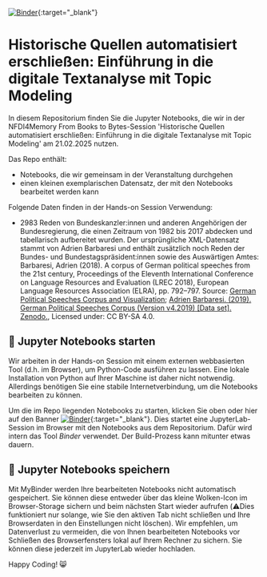 [![Binder](https://mybinder.org/badge_logo.svg)](https://mybinder.org/v2/gh/Digital-History-Berlin/nfdi4memory-b2b-session-topic-modeling/HEAD){:target="_blank"}

# Historische Quellen automatisiert erschließen: Einführung in die digitale Textanalyse mit Topic Modeling
In diesem Repositorium finden Sie die Jupyter Notebooks, die wir in der NFDI4Memory From Books to Bytes-Session 'Historische Quellen automatisiert erschließen: Einführung in die digitale Textanalyse mit Topic Modeling' am 21.02.2025 nutzen.

Das Repo enthält:

* Notebooks, die wir gemeinsam in der Veranstaltung durchgehen 
* einen kleinen exemplarischen Datensatz, der mit den Notebooks bearbeitet werden kann

Folgende Daten finden in der Hands-on Session Verwendung:

* 2983 Reden von Bundeskanzler:innen und anderen Angehörigen der Bundesregierung, die einen Zeitraum von 1982 bis 2017 abdecken und tabellarisch aufbereitet wurden. Der ursprüngliche XML-Datensatz stammt von Adrien Barbaresi und enthält zusätzlich noch Reden der Bundes- und Bundestagspräsident:innen sowie des Auswärtigen Amtes: Barbaresi, Adrien (2018). A corpus of German political speeches from the 21st century, Proceedings of the Eleventh International Conference on Language Resources and Evaluation (LREC 2018), European Language Resources Association (ELRA), pp. 792–797. Source: [German Political Speeches Corpus and Visualization](https://politische-reden.eu/); [Adrien Barbaresi. (2019). German Political Speeches Corpus (Version v4.2019) [Data set]. Zenodo.](https://doi.org/10.5281/zenodo.3611246), Licensed under: CC BY-SA 4.0.


## 🚀 Jupyter Notebooks starten 
Wir arbeiten in der Hands-on Session mit einem externen webbasierten Tool (d.h. im Browser), um Python-Code ausführen zu lassen. Eine lokale Installation von Python auf Ihrer Maschine ist daher nicht notwendig. Allerdings benötigen Sie eine stabile Internetverbindung, um die Notebooks bearbeiten zu können. 

Um die im Repo liegenden Notebooks zu starten, klicken Sie oben oder hier auf den Banner [![Binder](https://mybinder.org/badge_logo.svg)](https://mybinder.org/v2/gh/Digital-History-Berlin/nfdi4memory-b2b-session-topic-modeling/HEAD){:target="_blank"}. Dies startet eine JupyterLab-Session im Browser mit den Notebooks aus dem Repositorium. Dafür wird intern das Tool *Binder* verwendet. Der Build-Prozess kann mitunter etwas dauern. 

## 💾 Jupyter Notebooks speichern 
Mit MyBinder werden Ihre bearbeiteten Notebooks nicht automatisch gespeichert. Sie können diese entweder über das kleine Wolken-Icon im Browser-Storage sichern und beim nächsten Start wieder aufrufen (⚠️Dies funktioniert nur solange, wie Sie den aktiven Tab nicht schließen und Ihre Browserdaten in den Einstellungen nicht löschen). Wir empfehlen, um Datenverlust zu vermeiden, die von Ihnen bearbeiteten Notebooks vor Schließen des Browserfensters lokal auf Ihrem Rechner zu sichern. Sie können diese jederzeit im JupyterLab wieder hochladen.

Happy Coding! 😸

